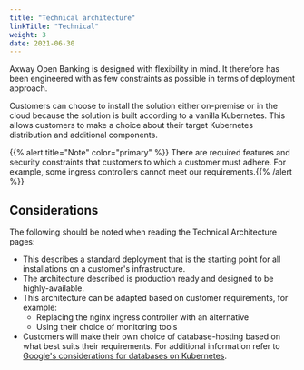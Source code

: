 ```yaml
---
title: "Technical architecture"
linkTitle: "Technical"
weight: 3
date: 2021-06-30
---
```


Axway Open Banking is designed with flexibility in mind. It therefore has been engineered with as few constraints as possible in terms of deployment approach.

Customers can choose to install the solution either on-premise or in the cloud because the solution is built according to a vanilla Kubernetes. This allows customers to make a choice about their target Kubernetes distribution and additional components.

{{% alert title="Note" color="primary" %}} There are required features and security constraints that customers to which a customer must adhere. For example, some ingress controllers cannot meet our requirements.{{% /alert %}}

## Considerations

The following should be noted when reading the Technical Architecture pages:

* This describes a standard deployment that is the starting point for all installations on a customer's infrastructure.
* The architecture described is production ready and designed to be highly-available.
* This architecture can be adapted based on customer requirements, for example:
    * Replacing the nginx ingress controller with an alternative
    * Using their choice of monitoring tools
* Customers will make their own choice of database-hosting based on what best suits their requirements. For additional information refer to [Google's considerations for databases on Kubernetes](https://cloud.google.com/blog/products/databases/to-run-or-not-to-run-a-database-on-kubernetes-what-to-consider).